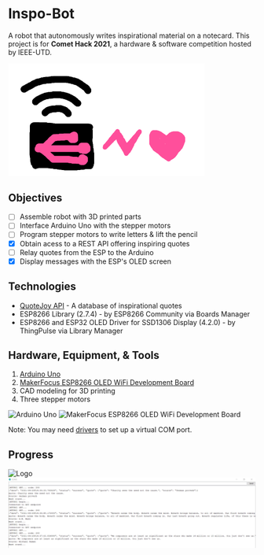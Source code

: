 # Inspo-Bot
A robot that autonomously writes inspirational material on a notecard. This project is for **Comet Hack 2021**, a hardware & software competition hosted by IEEE-UTD.

<img src="https://github.com/crsz20/Inspo-Bot/blob/master/images/logo.png" alt="Logo" width="400">

###

## Objectives
- [ ] Assemble robot with 3D printed parts
- [ ] Interface Arduino Uno with the stepper motors
- [ ] Program stepper motors to write letters & lift the pencil
- [x] Obtain acess to a REST API offering inspiring quotes
- [ ] Relay quotes from the ESP to the Arduino
- [x] Display messages with the ESP's OLED screen

## Technologies
* [QuoteJoy API](https://rapidapi.com/lattice-data-lattice-data-default/api/quotejoy) - A database of inspirational quotes
* ESP8266 Library (2.7.4) - by ESP8266 Community via Boards Manager
* ESP8266 and ESP32 OLED Driver for SSD1306 Display (4.2.0) - by ThingPulse via Library Manager

## Hardware, Equipment, & Tools
1. [Arduino Uno](https://store.arduino.cc/usa/arduino-uno-rev3)
2. [MakerFocus ESP8266 OLED WiFi Development Board](https://www.amazon.com/MakerFocus-ESP8266-Development-Display-Support/dp/B076JDVRLP/ref=sr_1_15?dchild=1&keywords=ESP8266&qid=1618627783&sr=8-15#customerReviews)
3. CAD modeling for 3D printing
4. Three stepper motors

<img src="https://store-cdn.arduino.cc/usa/catalog/product/cache/1/image/520x330/604a3538c15e081937dbfbd20aa60aad/a/0/a000066_featured_1_2.jpg" alt="Arduino Uno" width="400">

<img src="https://images-na.ssl-images-amazon.com/images/I/61PGIz41iaL._AC_SL1200_.jpg" alt="MakerFocus ESP8266 OLED WiFi Development Board" width="400">


Note: You may need [drivers](https://www.silabs.com/developers/usb-to-uart-bridge-vcp-drivers) to set up a virtual COM port.

###

## Progress

<img src="https://github.com/crsz20/Inspo-Bot/blob/master/images/InspoParts.jpg" alt="Logo" width="500">

<img src="https://github.com/crsz20/Inspo-Bot/blob/master/images/InspoMonitoring.PNG" alt="Logo" width="1200">
